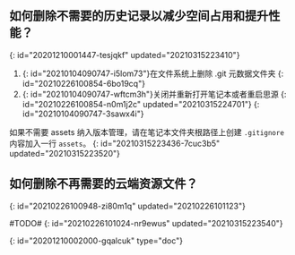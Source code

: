 ## 如何删除不需要的历史记录以减少空间占用和提升性能？
{: id="20201210001447-tesjqkf" updated="20210315223410"}

1. {: id="20210104090747-i5lom73"}在文件系统上删除 .git 元数据文件夹
   {: id="20210226100854-6bo19cq"}
2. {: id="20210104090747-wftcm3h"}关闭并重新打开笔记本或者重启思源
   {: id="20210226100854-n0m1j2c" updated="20210315224701"}
{: id="20210104090747-3sawx4i"}

如果不需要 assets 纳入版本管理，请在笔记本文件夹根路径上创建 `.gitignore` 内容加入一行 `assets`。
{: id="20210315223436-7cuc3b5" updated="20210315223520"}

## 如何删除不再需要的云端资源文件？
{: id="20210226100948-zi80m1q" updated="20210226101123"}

#TODO#
{: id="20210226101024-nr9ewus" updated="20210315223540"}


{: id="20201210002000-gqalcuk" type="doc"}
